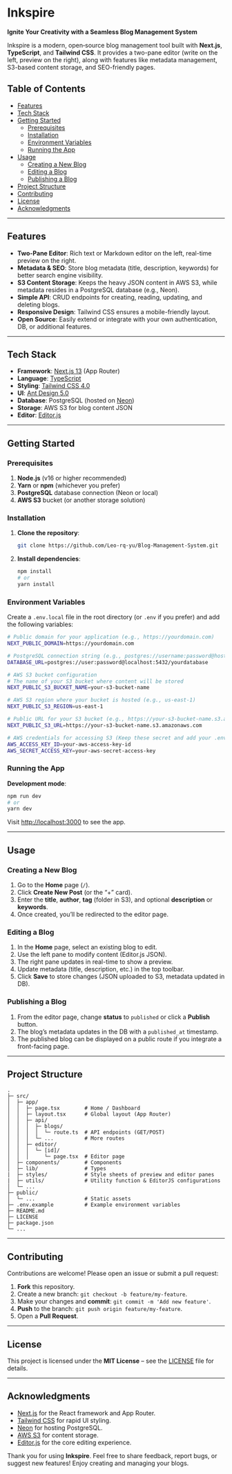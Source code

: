 # Inkspire

**Ignite Your Creativity with a Seamless Blog Management System**

Inkspire is a modern, open‐source blog management tool built with **Next.js**, **TypeScript**, and **Tailwind CSS**. It provides a two-pane editor (write on the left, preview on the right), along with features like metadata management, S3-based content storage, and SEO-friendly pages.

## Table of Contents

- [Features](#features)
- [Tech Stack](#tech-stack)
- [Getting Started](#getting-started)
  - [Prerequisites](#prerequisites)
  - [Installation](#installation)
  - [Environment Variables](#environment-variables)
  - [Running the App](#running-the-app)
- [Usage](#usage)
  - [Creating a New Blog](#creating-a-new-blog)
  - [Editing a Blog](#editing-a-blog)
  - [Publishing a Blog](#publishing-a-blog)
- [Project Structure](#project-structure)
- [Contributing](#contributing)
- [License](#license)
- [Acknowledgments](#acknowledgments)

---

## Features

- **Two-Pane Editor**: Rich text or Markdown editor on the left, real-time preview on the right.  
- **Metadata & SEO**: Store blog metadata (title, description, keywords) for better search engine visibility.  
- **S3 Content Storage**: Keeps the heavy JSON content in AWS S3, while metadata resides in a PostgreSQL database (e.g., Neon).  
- **Simple API**: CRUD endpoints for creating, reading, updating, and deleting blogs.  
- **Responsive Design**: Tailwind CSS ensures a mobile-friendly layout.  
- **Open Source**: Easily extend or integrate with your own authentication, DB, or additional features.

---

## Tech Stack

- **Framework**: [Next.js 13](https://nextjs.org/docs/app) (App Router)  
- **Language**: [TypeScript](https://www.typescriptlang.org/)  
- **Styling**: [Tailwind CSS 4.0](https://tailwindcss.com/)  
- **UI**: [Ant Design 5.0](https://ant.design/components/overview/)
- **Database**: PostgreSQL (hosted on [Neon](https://neon.tech/))  
- **Storage**: AWS S3 for blog content JSON  
- **Editor**: [Editor.js](https://editorjs.io/)

---

## Getting Started

### Prerequisites

1. **Node.js** (v16 or higher recommended)  
2. **Yarn** or **npm** (whichever you prefer)  
3. **PostgreSQL** database connection (Neon or local)  
4. **AWS S3** bucket (or another storage solution)

### Installation

1. **Clone the repository**:
   ```bash
   git clone https://github.com/Leo-rq-yu/Blog-Management-System.git
   ```
2. **Install dependencies**:
   ```bash
   npm install
   # or
   yarn install
   ```

### Environment Variables

Create a `.env.local` file in the root directory (or `.env` if you prefer) and add the following variables:

```bash
# Public domain for your application (e.g., https://yourdomain.com)
NEXT_PUBLIC_DOMAIN=https://yourdomain.com

# PostgreSQL connection string (e.g., postgres://username:password@host:port/database)
DATABASE_URL=postgres://user:password@localhost:5432/yourdatabase

# AWS S3 bucket configuration
# The name of your S3 bucket where content will be stored
NEXT_PUBLIC_S3_BUCKET_NAME=your-s3-bucket-name

# AWS S3 region where your bucket is hosted (e.g., us-east-1)
NEXT_PUBLIC_S3_REGION=us-east-1

# Public URL for your S3 bucket (e.g., https://your-s3-bucket-name.s3.amazonaws.com)
NEXT_PUBLIC_S3_URL=https://your-s3-bucket-name.s3.amazonaws.com

# AWS credentials for accessing S3 (Keep these secret and add your .env file to .gitignore)
AWS_ACCESS_KEY_ID=your-aws-access-key-id
AWS_SECRET_ACCESS_KEY=your-aws-secret-access-key

```

### Running the App

**Development mode**:
```bash
npm run dev
# or
yarn dev
```

Visit [http://localhost:3000](http://localhost:3000) to see the app.

---

## Usage

### Creating a New Blog

1. Go to the **Home** page (`/`).  
2. Click **Create New Post** (or the “+” card).  
3. Enter the **title**, **author**, **tag** (folder in S3), and optional **description** or **keywords**.  
4. Once created, you’ll be redirected to the editor page.

### Editing a Blog

1. In the **Home** page, select an existing blog to edit.  
2. Use the left pane to modify content (Editor.js JSON).  
3. The right pane updates in real-time to show a preview.  
4. Update metadata (title, description, etc.) in the top toolbar.  
5. Click **Save** to store changes (JSON uploaded to S3, metadata updated in DB).

### Publishing a Blog

1. From the editor page, change **status** to `published` or click a **Publish** button.  
2. The blog’s metadata updates in the DB with a `published_at` timestamp.  
3. The published blog can be displayed on a public route if you integrate a front-facing page.

---

## Project Structure

```
.
├─ src/
│  ├─ app/
│  │  ├─ page.tsx        # Home / Dashboard
│  │  ├─ layout.tsx      # Global layout (App Router)
│  │  ├─ api/
│  │  │  ├─ blogs/
│  │  │  │  └─ route.ts  # API endpoints (GET/POST)
│  │  │  └─ ...          # More routes
│  │  ├─ editor/
│  │  │  └─ [id]/
│  │  │     └─ page.tsx  # Editor page
│  ├─ components/        # Components
│  ├─ lib/               # Types
|  ├─ styles/            # Style sheets of preview and editor panes
|  ├─ utils/             # Utility function & EditorJS configurations
│  └─ ...
├─ public/
│  └─ ...                # Static assets
├─ .env.example          # Example environment variables
├─ README.md
├─ LICENSE
├─ package.json
└─ ...
```

---

## Contributing

Contributions are welcome! Please open an issue or submit a pull request:

1. **Fork** this repository.  
2. Create a new branch: `git checkout -b feature/my-feature`.  
3. Make your changes and **commit**: `git commit -m 'Add new feature'`.  
4. **Push** to the branch: `git push origin feature/my-feature`.  
5. Open a **Pull Request**.

---

## License

This project is licensed under the **MIT License** – see the [LICENSE](LICENSE) file for details.

---

## Acknowledgments

- [Next.js](https://nextjs.org/) for the React framework and App Router.  
- [Tailwind CSS](https://tailwindcss.com/) for rapid UI styling.  
- [Neon](https://neon.tech/) for hosting PostgreSQL.  
- [AWS S3](https://aws.amazon.com/s3/) for content storage.  
- [Editor.js](https://editorjs.io/) for the core editing experience.

Thank you for using **Inkspire**. Feel free to share feedback, report bugs, or suggest new features! Enjoy creating and managing your blogs.